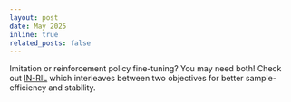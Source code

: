 ```yaml
---
layout: post
date: May 2025
inline: true
related_posts: false
---
```


Imitation or reinforcement policy fine-tuning? You may need both! Check out [IN-RIL](https://arxiv.org/abs/2505.10442) which interleaves between two objectives for better sample-efficiency and stability.
